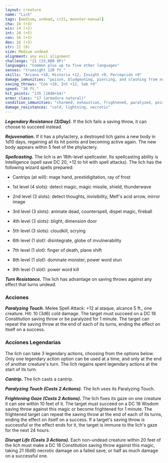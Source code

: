 ```yaml
---
layout: creature
name: "Lich"
tags: [medium, undead, cr21, monster-manual]
cha: 16 (+3)
wis: 14 (+2)
int: 20 (+5)
con: 16 (+3)
dex: 16 (+3)
str: 11 (0)
size: Medium undead
alignment: any evil alignment
challenge: "21 (33,000 XP)"
languages: "Common plus up to five other languages"
senses: "truesight 120 ft."
skills: "Arcana +18, Historia +12, Insight +9, Percepción +9"
damage_immunities: "poison, bludgeoning, piercing, and slashing from nonmagical weapons"
saving_throws: "Con +10, Int +12, Sab +9"
speed: "30 ft."
hit_points: "135 (18d8+54)"
armor_class: "17 (armadura natural)"
condition_immunities: "charmed, exhaustion, frightened, paralyzed, poisoned"
damage_resistances: "cold, lightning, necrotic"
---
```


***Legendary Resistance (3/Day).*** If the lich fails a saving throw, it can choose to succeed instead.

***Rejuvenation.*** If it has a phylactery, a destroyed lich gains a new body in 1d10 days, regaining all its hit points and becoming active again. The new body appears within 5 feet of the phylactery.

***Spellcasting.*** The lich is an 18th-level spellcaster. Its spellcasting ability is Intelligence (spell save DC 20, +12 to hit with spell attacks). The lich has the following wizard spells prepared:

* Cantrips (at will): mage hand, prestidigitation, ray of frost

* 1st level (4 slots): detect magic, magic missile, shield, thunderwave

* 2nd level (3 slots): detect thoughts, invisibility, Melf's acid arrow, mirror image

* 3rd level (3 slots): animate dead, counterspell, dispel magic, fireball

* 4th level (3 slots): blight, dimension door

* 5th level (3 slots): cloudkill, scrying

* 6th level (1 slot): disintegrate, globe of invulnerability

* 7th level (1 slot): finger of death, plane shift

* 8th level (1 slot): dominate monster, power word stun

* 9th level (1 slot): power word kill

***Turn Resistance.*** The lich has advantage on saving throws against any effect that turns undead.

### Acciones

***Paralyzing Touch.*** Melee Spell Attack: +12 al ataque, alcance 5 ft., one creature. Hit: 10 (3d6) cold damage. The target must succeed on a DC 18 Constitution saving throw or be paralyzed for 1 minute. The target can repeat the saving throw at the end of each of its turns, ending the effect on itself on a success.

### Acciones Legendarias

The lich can take 3 legendary actions, choosing from the options below. Only one legendary action option can be used at a time, and only at the end of another creature's turn. The lich regains spent legendary actions at the start of its turn.

***Cantrip.*** The lich casts a cantrip.

***Paralyzing Touch (Costs 2 Actions).*** The lich uses its Paralyzing Touch.

***Frightening Gaze (Costs 2 Actions).*** The lich fixes its gaze on one creature it can see within 10 feet of it. The target must succeed on a DC 18 Wisdom saving throw against this magic or become frightened for 1 minute. The frightened target can repeat the saving throw at the end of each of its turns, ending the effect on itself on a success. If a target's saving throw is successful or the effect ends for it, the target is immune to the lich's gaze for the next 24 hours.

***Disrupt Life (Costs 3 Actions).*** Each non-undead creature within 20 feet of the lich must make a DC 18 Constitution saving throw against this magic, taking 21 (6d6) necrotic damage on a failed save, or half as much damage on a successful one.